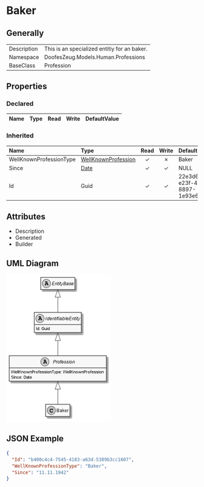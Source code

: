 ﻿# Baker

## Generally

|||
|:-|:-|
|Description|This is an specialized entitiy for an baker.|
|Namespace|DoofesZeug.Models.Human.Professions|
|BaseClass|Profession|

## Properties

### Declared

|Name|Type|Read|Write|DefaultValue|
|:---|:---|:--:|:---:|:-----------|

### Inherited

|Name|Type|Read|Write|DefaultValue|
|:---|:---|:--:|:---:|:-----------|
|WellKnownProfessionType|[WellKnownProfession](../../Enumerations/DoofesZeug.Models.Human.Professions\WellKnownProfession.md)|&#x2713;|&#x2717;|Baker|
|Since|[Date](../../Models/DoofesZeug.Models.DateAndTime\Date.md)|&#x2713;|&#x2713;|NULL|
|Id|Guid|&#x2713;|&#x2713;|22e3d6f0-e23f-4c19-8897-1e93e61d82fe|

## Attributes

- Description
- Generated
- Builder

## UML Diagram

![Baker.png](./Baker.png "Baker")

## JSON Example

```json
{
  "Id": "b400c4c4-7545-4183-a63d-5389b3cc1607",
  "WellKnownProfessionType": "Baker",
  "Since": "11.11.1942"
}
```

